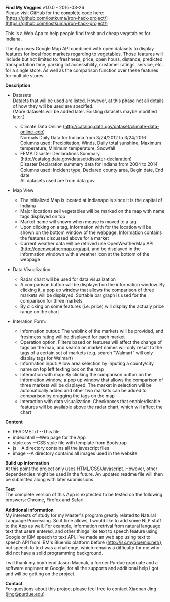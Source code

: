 **Find My Veggies** v1.0.0 - 2016-03-26  
Please visit GitHub for the complete code here: [https://github.com/lostkuma/iron-hack-project/](https://github.com/lostkuma/iron-hack-project/)  

This is a Web App to help people find fresh and cheap vegetables for Indiana.  

The App uses Google Map API combined with open datasets to display features for local food markets regarding to vegetables.
Those features will include but not limited to: freshness, price, open hours, distance, predicted transportation time, parking lot accessibility, customer ratings, service, etc. for a single store. As well as the comparison function over these features for multiple stores.  

**Description**  
* Datasets  
Dataets that will be used are listed. However, at this phase not all details of how they will be used are specified.  
(More datasets will be added later. Existing datasets maybe modified later.)  
	* Climate Data Online (http://catalog.data.gov/dataset/climate-data-online-cdo)  
	  Normals Daily Data for Indiana from 3/24/2012 to 3/24/2016  
	  Columns used: Precipitation, Winds, Daily total sunshine, Maximum temperature, Minimum temperature, Snowfall  
	* FEMA Disaster Declarations Summary (http://catalog.data.gov/dataset/disaster-declaration)  
	  Disaster Declaration summary data for Indiana from 2004 to 2014  
	  Columns used: Incident type, Declared county area, Begin date, End date  
All datasets used are from data.gov  
	
* Map View
	* The initialized Map is located at Indianapolis since it is the capital of Indiana  
	* Major locations sell vegetables will be marked on the map with name tags displayed on top  
	* Market name will shown when mouse is moved to a tag  
	* Upon clicking on a tag, information with for the location will be shown on the bottom window of the webpage. Information contains the features discussed above for a market  
	* Current weather data will be retrived use OpenWeatherMap API (http://openweathermap.org/api), and be displayed in the information windown with a weather icon at the bottom of the webpage
	
* Data Visualization
	* Radar chart will be used for data visualization  
	* A comparison button will be displayed on the information window. By clicking it, a pop up window that allows the comparison of  three markets will be displayed. Sortable bar graph is used for the comparison for three markets  
	* By clicking on some features (i.e. price) will display the actualy price range on the chart

* Interation Form:
	* Information output: The weblink of the markets will be provided, and freshness rating will be displayed for each market
	* Operation option: Filters based on features will affect the change of tags on the map, and search on market names will only result to the tags of a certain set of markets (e.g. search "Walmart" will only display tags for Walmart)
	* Information input: Allow area selection by inputing a county/city name on top left texting box on the map
	* Interaction with map: By clicking the comparison button on the information window, a pop up window that allows the comparison of  three markets will be displayed. The market in selection will be automatically added and other two markets can be added to comparison by dragging the tags on the map  
	* Interaction with data visualization: Checkboxes that enable/disable features will be available above the radar chart, which will affect the chart  

**Content**  
* README.txt  --This file.  
* index.html  --Web page for the App  
* style.css  --CSS style file with template from Bootstrap  
* js  --A directory contains all the javescript files  
* image  --A directory contains all images used in the website  
  
**Build up information**  
At this point the project only uses HTML/CSS/Javascript. However, other dependencies might be used in the future. An updated readme file will then be submitted along with later submissions.

**Test**  
The complete version of this App is exptected to be tested on the following broswers: Chrome, Firefox and Safari

**Additional information**  
My interests of study for my Master's program greatly related to Natural Language Processing. So if time allows, I would like to add some NLP stuff to the App as well. For example, information retrival from natural language text that users entered, and other things like text to speech feature using Google or IBM speech to text API. I've made an web app using text to speech API from IBM's Bluemix platform before (http://jsx.mybluemix.net/), but speech to text was a challenge, which remains a difficulty for me who did not have a solid programming background.  

I will thank my boyfriend Jason Macnak, a former Purdue graduate and a software engineer at Google, for all the supports and additional help I got and will be getting on the project.  

**Contact**  
For questions about this project please feel free to contact Xiaonan Jing (jing@purdue.edu)
